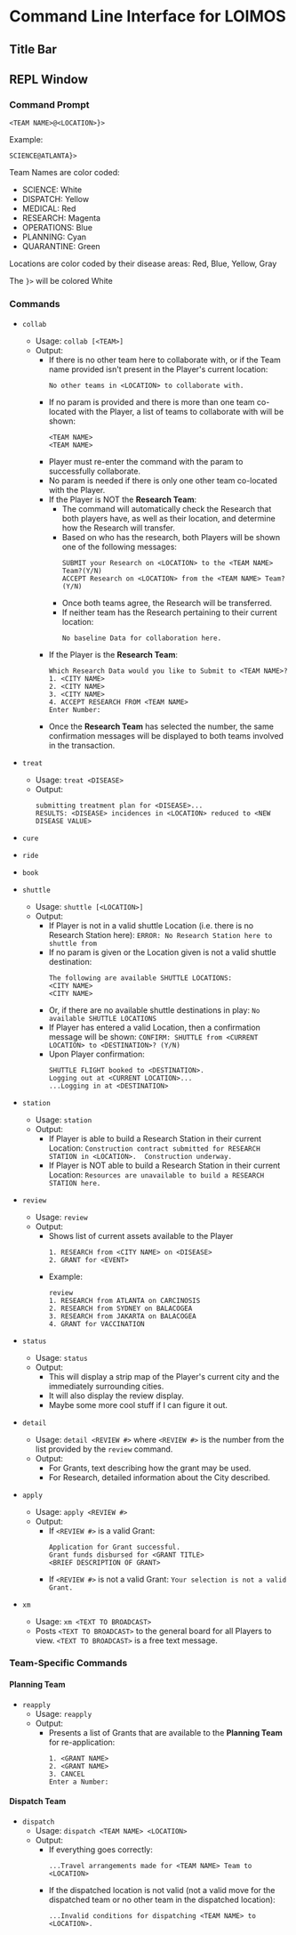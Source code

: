 # Command Line Interface for LOIMOS

## Title Bar

## REPL Window

### Command Prompt

```<TEAM NAME>@<LOCATION>}>```

Example:

```SCIENCE@ATLANTA}>```

Team Names are color coded:

* SCIENCE: White
* DISPATCH: Yellow
* MEDICAL: Red
* RESEARCH: Magenta
* OPERATIONS: Blue
* PLANNING: Cyan
* QUARANTINE: Green

Locations are color coded by their disease areas: Red, Blue, Yellow, Gray

The ```}>``` will be colored White

### Commands

* ```collab```
    - Usage: ```collab [<TEAM>]```
    - Output: 
        + If there is no other team here to collaborate with, or if the Team name provided isn't present in the Player's current location:
            ```
            No other teams in <LOCATION> to collaborate with.
            ```
        + If no param is provided and there is more than one team co-located with the Player, a list of teams to collaborate with will be shown:
          ```
          <TEAM NAME>
          <TEAM NAME>
          ```
        + Player must re-enter the command with the param to successfully collaborate.
        + No param is needed if there is only one other team co-located with the Player.
        + If the Player is NOT the **Research Team**:
            * The command will automatically check the Research that both players have, as well as their location, and determine how the Research will transfer.
            * Based on who has the research, both Players will be shown one of the following messages:
              ```
              SUBMIT your Research on <LOCATION> to the <TEAM NAME> Team?(Y/N)
              ACCEPT Research on <LOCATION> from the <TEAM NAME> Team?(Y/N)
              ```
            * Once both teams agree, the Research will be transferred.
            * If neither team has the Research pertaining to their current location:
                ```
                No baseline Data for collaboration here.
                ```
        + If the Player is the **Research Team**:
            ```
            Which Research Data would you like to Submit to <TEAM NAME>?
            1. <CITY NAME>
            2. <CITY NAME>
            3. <CITY NAME>
            4. ACCEPT RESEARCH FROM <TEAM NAME>
            Enter Number:
            ```
        + Once the **Research Team** has selected the number, the same confirmation messages will be displayed to both teams involved in the transaction.
* ```treat```
    - Usage: ```treat <DISEASE>```
    - Output: 
      ```
      submitting treatment plan for <DISEASE>...
      RESULTS: <DISEASE> incidences in <LOCATION> reduced to <NEW DISEASE VALUE>
      ```

* ```cure```
* ```ride```
* ```book```
* ```shuttle```
    - Usage: ```shuttle [<LOCATION>]```
    - Output:
        + If Player is not in a valid shuttle Location (i.e. there is no Research Station here): ```ERROR: No Research Station here to shuttle from```
        + If no param is given or the Location given is not a valid shuttle destination:
          ```
          The following are available SHUTTLE LOCATIONS:
          <CITY NAME>
          <CITY NAME>
          ```
        + Or, if there are no available shuttle destinations in play:
        ```No available SHUTTLE LOCATIONS```
        + If Player has entered a valid Location, then a confirmation message will be shown: ```CONFIRM: SHUTTLE from <CURRENT LOCATION> to <DESTINATION>? (Y/N)```
        + Upon Player confirmation: 
          ```
          SHUTTLE FLIGHT booked to <DESTINATION>.
          Logging out at <CURRENT LOCATION>...
          ...Logging in at <DESTINATION>
          ```
* ```station```
    - Usage: ```station```
    - Output:
        + If Player is able to build a Research Station in their current Location:
        ```Construction contract submitted for RESEARCH STATION in <LOCATION>.  Construction underway.```
        + If Player is NOT able to build a Research Station in their current Location:
        ```Resources are unavailable to build a RESEARCH STATION here.```
* ```review```
    - Usage: ```review```
    - Output: 
        + Shows list of current assets available to the Player
          ```
          1. RESEARCH from <CITY NAME> on <DISEASE>
          2. GRANT for <EVENT>
          ```
        + Example:
          ```
          review
          1. RESEARCH from ATLANTA on CARCINOSIS
          2. RESEARCH from SYDNEY on BALACOGEA
          3. RESEARCH from JAKARTA on BALACOGEA
          4. GRANT for VACCINATION
          ```
* ```status```
  - Usage: ```status```
  - Output:
    + This will display a strip map of the Player's current city and the immediately surrounding cities.
    + It will also display the review display.
    + Maybe some more cool stuff if I can figure it out.
* ```detail```
    - Usage: ```detail <REVIEW #>``` where ```<REVIEW #>``` is the number from the list provided by the ```review``` command.
    - Output: 
        + For Grants, text describing how the grant may be used.
        + For Research, detailed information about the City described.
* ```apply```
    - Usage: ```apply <REVIEW #>```
    - Output: 
        + If ```<REVIEW #>``` is a valid Grant:
            ```
            Application for Grant successful.
            Grant funds disbursed for <GRANT TITLE>
            <BRIEF DESCRIPTION OF GRANT>
            ```
        + If ```<REVIEW #>``` is not a valid Grant:
            ```Your selection is not a valid Grant.```
* ```xm```
    - Usage: ```xm <TEXT TO BROADCAST>```
    - Posts ```<TEXT TO BROADCAST>``` to the general board for all Players to view.  ```<TEXT TO BROADCAST>``` is a free text message.

### Team-Specific Commands

#### Planning Team

* ```reapply```
    - Usage: ```reapply```
    - Output: 
        + Presents a list of Grants that are available to the **Planning Team** for re-application:
            ```
            1. <GRANT NAME>
            2. <GRANT NAME>
            3. CANCEL
            Enter a Number:
            ```

#### Dispatch Team

* ```dispatch```
    - Usage: ```dispatch <TEAM NAME> <LOCATION>```
    - Output:
        + If everything goes correctly: 
            ```
            ...Travel arrangements made for <TEAM NAME> Team to <LOCATION>
            ```
        + If the dispatched location is not valid (not a valid move for the dispatched team or no other team in the dispatched location):
            ```
            ...Invalid conditions for dispatching <TEAM NAME> to <LOCATION>.
            ```